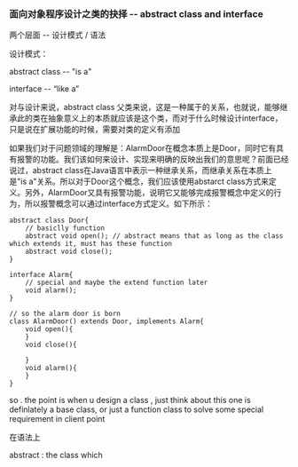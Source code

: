 ### 面向对象程序设计之类的抉择 -- abstract class and interface

两个层面 -- 设计模式 / 语法

设计模式：

abstract class -- "is a"

interface -- “like a”

对与设计来说，abstract class 父类来说，这是一种属于的关系，也就说，能够继承此的类在抽象意义上的本质就应该是这个类，而对于什么时候设计interface，只是说在扩展功能的时候，需要对类的定义有添加

如果我们对于问题领域的理解是：AlarmDoor在概念本质上是Door，同时它有具有报警的功能。我们该如何来设计、实现来明确的反映出我们的意思呢？前面已经说过，abstract class在Java语言中表示一种继承关系，而继承关系在本质上是"is a"关系。所以对于Door这个概念，我们应该使用abstarct class方式来定义。另外，AlarmDoor又具有报警功能，说明它又能够完成报警概念中定义的行为，所以报警概念可以通过interface方式定义。如下所示：

```
abstract class Door{
    // basiclly function
    abstract void open(); // abstract means that as long as the class which extends it, must has these function
    abstract void close();
}

interface Alarm{
    // special and maybe the extend function later
    void alarm();
}

// so the alarm door is born
class AlarmDoor() extends Door, implements Alarm{
    void open(){
    }
    void close(){
    
    }
    void alarm(){
    }
}
```

so . the point is when u design a class , just think about this one is definlately a base class,  or just a function class to solve some   special requirement in client point



在语法上

abstract : the class which 

